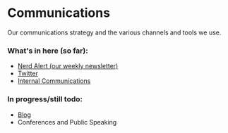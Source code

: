 # Communications

Our communications strategy and the various channels and tools we use.

### What's in here (so far):

- [Nerd Alert (our weekly newsletter)](/communications/newsletter/)
- [Twitter](/communications/twitter.md)
- [Internal Communications](/communications/internal-communications/)

### In progress/still todo:

- [Blog](/communications/blog.md)
- Conferences and Public Speaking
